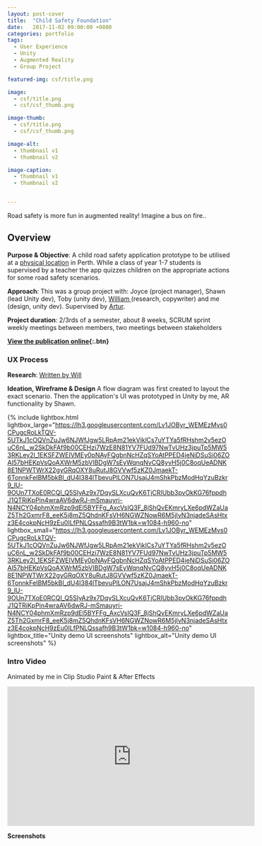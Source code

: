 ```yaml
---
layout: post-cover
title:  "Child Safety Foundation"
date:   2017-11-02 09:00:00 +0800
categories: portfolio
tags:
  - User Experience
  - Unity
  - Augmented Reality
  - Group Project

featured-img: csf/title.png

image:
  - csf/title.png
  - csf/csf_thumb.png

image-thumb:
  - csf/title.png
  - csf/csf_thumb.png

image-alt:
  - thumbnail v1
  - thumbnail v2

image-caption:
  - thumbnail v1
  - thumbnail v2


---
```



Road safety is more fun in augmented reality! Imagine a bus on fire..


## Overview

**Purpose & Objective**: A child road safety application prototype to be utilised at a [physical location](https://www.cccsf.org.au/safety-school/) in Perth. While a class of year 1-7 students is supervised by a teacher the app quizzes children on the appropriate actions for some road safety scenarios.

**Approach**: This was a group project with: Joyce (project manager), Shawn (lead Unity dev), Toby (unity dev), [William ](http://www.willhobbsdesigns.com/)(research, copywriter) and me (design, unity dev). Supervised by [Artur](www.ambientmediaassociation.org).

**Project duration**: 2/3rds of a semester, about 8 weeks, SCRUM sprint weekly meetings between members, two meetings between stakeholders

**[View the publication online](http://www.ambientmediaassociation.org/Journal/index.php/series/article/view/284){:.btn}**


### UX Process

**Research**: [Written by Will](https://docs.google.com/document/d/1wI18boq7B2tqQnxF_M_Ne5USq41xyAYHjJ2WmYSofco/edit?usp=sharing)

**Ideation, Wireframe & Design**
A flow diagram was first created to layout the exact scenario. Then the application's UI was prototyped in Unity by me, AR functionality by Shawn. 

{% include lightbox.html lightbox_large="https://lh3.googleusercontent.com/Lv1JOByr_WEMEzMvs0CPugcRoLkTQV-5UTkJ1cOQVnZuJw6NJWfJgw5LRpAm21ekViklCs7uYTYa5fRHshm2v5ezOuC6nL_w2SkDkFAf9b00CEHzi7WzE8N81YV7FUd97NwTvUHz3jpuTp5MW53RKLey2l_1EKSFZWEIVMEy0pNAyFQgbnNcHZqSYoAtPPED4jeNiDSuSi06ZOAl57bHEKpVsQoAXWrM5zbVIBDgW7sEyWqnqNvCQ8yvH5j0C8oqUeADNK8E1NPWTWrX22gyGRqOXY8uRutJ8GVVwf5zKZ0JmaekT-6TonnkFeIBM5bkBI_dU4I384lTbevuPlLON7UsajJ4mShkPbzModHqYzuBzkr9_lU-9OUn7TXoE0RCQI_Q5SIyAz9x7DqySLXcuQvK6TjCRIUbb3pvOkKG76fppdhJ1QTRiKpPin4wraAV6dwRJ-mSmauyri-N4NCY04phmXmRzp9dEl5BYFFg_AxcVsIQ3F_8jShQvEKmryLXe6pdWZaUaZ5Th2GxmrF8_eeK5j8mZ5QhdnKFsVH6NGWZNowR6M5jIvN3njadeSAsHtxz3E4cokpNcH9zEu0ILfPNLQssafh9B3tW1bk=w1084-h960-no" lightbox_small="https://lh3.googleusercontent.com/Lv1JOByr_WEMEzMvs0CPugcRoLkTQV-5UTkJ1cOQVnZuJw6NJWfJgw5LRpAm21ekViklCs7uYTYa5fRHshm2v5ezOuC6nL_w2SkDkFAf9b00CEHzi7WzE8N81YV7FUd97NwTvUHz3jpuTp5MW53RKLey2l_1EKSFZWEIVMEy0pNAyFQgbnNcHZqSYoAtPPED4jeNiDSuSi06ZOAl57bHEKpVsQoAXWrM5zbVIBDgW7sEyWqnqNvCQ8yvH5j0C8oqUeADNK8E1NPWTWrX22gyGRqOXY8uRutJ8GVVwf5zKZ0JmaekT-6TonnkFeIBM5bkBI_dU4I384lTbevuPlLON7UsajJ4mShkPbzModHqYzuBzkr9_lU-9OUn7TXoE0RCQI_Q5SIyAz9x7DqySLXcuQvK6TjCRIUbb3pvOkKG76fppdhJ1QTRiKpPin4wraAV6dwRJ-mSmauyri-N4NCY04phmXmRzp9dEl5BYFFg_AxcVsIQ3F_8jShQvEKmryLXe6pdWZaUaZ5Th2GxmrF8_eeK5j8mZ5QhdnKFsVH6NGWZNowR6M5jIvN3njadeSAsHtxz3E4cokpNcH9zEu0ILfPNLQssafh9B3tW1bk=w1084-h960-no" lightbox_title="Unity demo UI screenshots" lightbox_alt="Unity demo UI screenshots"  %}

### Intro Video
Animated by me in Clip Studio Paint & After Effects
<iframe width="560" height="315" src="https://www.youtube.com/embed/ql8dUW_6VgE" frameborder="0" allowfullscreen></iframe>

**Screenshots**
